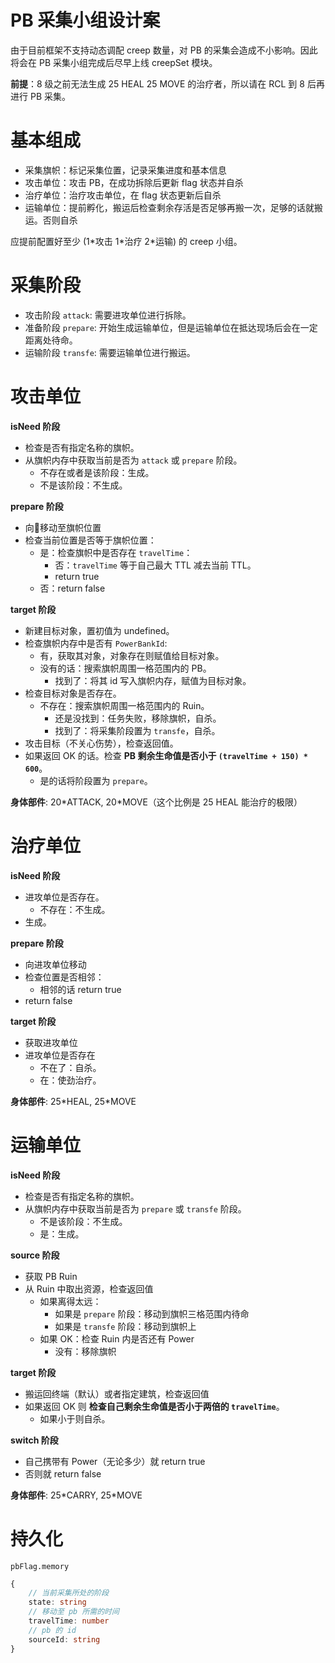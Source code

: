 # PB 采集小组设计案

由于目前框架不支持动态调配 creep 数量，对 PB 的采集会造成不小影响。因此将会在 PB 采集小组完成后尽早上线 creepSet 模块。

**前提**：8 级之前无法生成 25 HEAL 25 MOVE 的治疗者，所以请在 RCL 到 8 后再进行 PB 采集。

# 基本组成

- 采集旗帜：标记采集位置，记录采集进度和基本信息
- 攻击单位：攻击 PB，在成功拆除后更新 flag 状态并自杀
- 治疗单位：治疗攻击单位，在 flag 状态更新后自杀
- 运输单位：提前孵化，搬运后检查剩余存活是否足够再搬一次，足够的话就搬运。否则自杀

应提前配置好至少 (1\*攻击 1\*治疗 2\*运输) 的 creep 小组。

# 采集阶段

- 攻击阶段 `attack`: 需要进攻单位进行拆除。
- 准备阶段 `prepare`: 开始生成运输单位，但是运输单位在抵达现场后会在一定距离处待命。
- 运输阶段 `transfe`: 需要运输单位进行搬运。

# 攻击单位

**isNeed 阶段**

- 检查是否有指定名称的旗帜。
- 从旗帜内存中获取当前是否为 `attack` 或 `prepare` 阶段。
    - 不存在或者是该阶段：生成。
    - 不是该阶段：不生成。

**prepare 阶段**

- 向移动至旗帜位置
- 检查当前位置是否等于旗帜位置：
    - 是：检查旗帜中是否存在 `travelTime`：
        - 否：`travelTime` 等于自己最大 TTL 减去当前 TTL。
        - return true
    - 否：return false

**target 阶段**

- 新建目标对象，置初值为 undefined。
- 检查旗帜内存中是否有 `PowerBankId`:
    - 有，获取其对象，对象存在则赋值给目标对象。
    - 没有的话：搜索旗帜周围一格范围内的 PB。
        - 找到了：将其 id 写入旗帜内存，赋值为目标对象。
- 检查目标对象是否存在。
    - 不存在：搜索旗帜周围一格范围内的 Ruin。
        - 还是没找到：任务失败，移除旗帜，自杀。
        - 找到了：将采集阶段置为 `transfe`，自杀。
- 攻击目标（不关心伤势），检查返回值。
- 如果返回 OK 的话。检查 **PB 剩余生命值是否小于 `(travelTime + 150) * 600`**。
    - 是的话将阶段置为 `prepare`。

**身体部件**: 20\*ATTACK, 20\*MOVE（这个比例是 25 HEAL 能治疗的极限）

# 治疗单位

**isNeed 阶段**

- 进攻单位是否存在。
    - 不存在：不生成。
- 生成。

**prepare 阶段**

- 向进攻单位移动
- 检查位置是否相邻：
    - 相邻的话 return true
- return false

**target 阶段**

- 获取进攻单位
- 进攻单位是否存在
    - 不在了：自杀。
    - 在：使劲治疗。

**身体部件**: 25\*HEAL, 25\*MOVE

# 运输单位

**isNeed 阶段**

- 检查是否有指定名称的旗帜。
- 从旗帜内存中获取当前是否为 `prepare` 或 `transfe` 阶段。
    - 不是该阶段：不生成。
    - 是：生成。

**source 阶段**

- 获取 PB Ruin
- 从 Ruin 中取出资源，检查返回值
    - 如果离得太远：
        - 如果是 `prepare` 阶段：移动到旗帜三格范围内待命
        - 如果是 `transfe` 阶段：移动到旗帜上
    - 如果 OK：检查 Ruin 内是否还有 Power
        - 没有：移除旗帜

**target 阶段**

- 搬运回终端（默认）或者指定建筑，检查返回值
- 如果返回 OK 则 **检查自己剩余生命值是否小于两倍的 `travelTime`**。
    - 如果小于则自杀。

**switch 阶段**

- 自己携带有 Power（无论多少）就 return true
- 否则就 return false

**身体部件**: 25\*CARRY, 25\*MOVE

# 持久化

`pbFlag.memory`

```ts
{
    // 当前采集所处的阶段
    state: string
    // 移动至 pb 所需的时间
    travelTime: number
    // pb 的 id
    sourceId: string
}
```